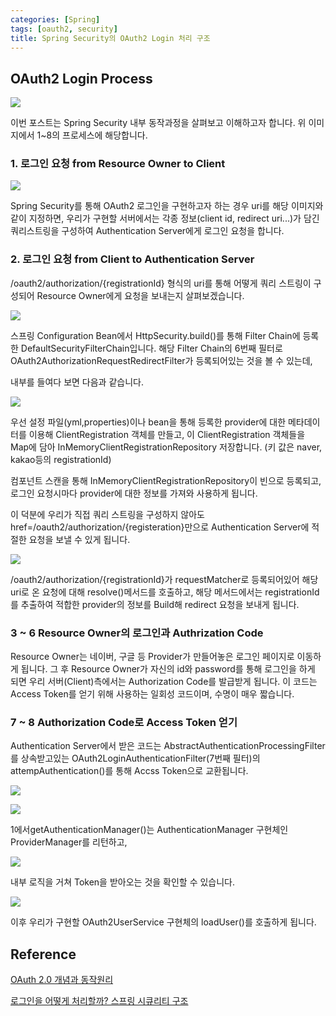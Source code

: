 ```yaml
---
categories: [Spring]
tags: [oauth2, security]
title: Spring Security의 OAuth2 Login 처리 구조
---
```


## OAuth2 Login Process


[![](../../assets/img/OAuth2-Authorization.png)](https://hudi.blog/oauth-2.0/)


이번 포스트는 Spring Security 내부 동작과정을 살펴보고 이해하고자 합니다. 위 이미지에서 1~8의 프로세스에 해당합니다.


### 1. 로그인 요청 from Resource Owner to Client

![](../../assets/img/oauth2-process-1-login-request.PNG)

Spring Security를 통해 OAuth2 로그인을 구현하고자 하는 경우 uri를 해당 이미지와 같이 지정하면, 우리가 구현할 서버에서는 각종 정보(client id, redirect uri...)가 담긴 쿼리스트링을 구성하여 Authentication Server에게 로그인 요청을 합니다. 

### 2. 로그인 요청 from Client to Authentication Server

/oauth2/authorization/{registrationId} 형식의 uri를 통해 어떻게 쿼리 스트링이 구성되어 Resource Owner에게 요청을 보내는지 살펴보겠습니다.

![](../../assets/img/DefaultSecurityFilterChain_OAuth2AuthorizationRequestRedirectFilter.PNG)

스프링 Configuration Bean에서 HttpSecurity.build()를 통해 Filter Chain에 등록한 DefaultSecurityFilterChain입니다. 해당 Filter Chain의 6번째 필터로 OAuth2AuthorizationRequestRedirectFilter가 등록되어있는 것을 볼 수 있는데, 

내부를 들여다 보면 다음과 같습니다.

![](../../assets/img/OAuth2AuthorizationRequestRedirectFilter.PNG)

우선 설정 파일(yml,properties)이나 bean을 통해 등록한 provider에 대한 메타데이터를 이용해 ClientRegistration 객체를 만들고, 이 ClientRegistration 객체들을 Map에 담아 InMemoryClientRegistrationRepository 저장합니다. (키 값은 naver, kakao등의 registrationId)

컴포넌트 스캔을 통해 InMemoryClientRegistrationRepository이 빈으로 등록되고, 로그인 요청시마다 provider에 대한 정보를 가져와 사용하게 됩니다.

이 덕분에 우리가 직접 쿼리 스트링을 구성하지 않아도 href=/oauth2/authorization/{registeration}만으로 Authentication Server에 적절한 요청을 보낼 수 있게 됩니다.


![](../../assets/img/DefaultSecurityFilterChain_OAuth2AuthorizationRequestRedirectFilter-doFilterInternal.PNG)

/oauth2/authorization/{registrationId}가 requestMatcher로 등록되어있어 해당 uri로 온 요청에 대해 resolve()메서드를 호출하고, 해당 메서드에서는 registrationId를 추출하여 적합한 provider의 정보를 Build해 redirect 요청을 보내게 됩니다.


### 3 ~ 6 Resource Owner의 로그인과 Authrization Code

Resource Owner는 네이버, 구글 등 Provider가 만들어놓은 로그인 페이지로 이동하게 됩니다. 그 후 
Resource Owner가 자신의 id와 password를 통해 로그인을 하게 되면 우리 서버(Client)측에서는 Authorization Code를 발급받게 됩니다. 이 코드는 Access Token를 얻기 위해 사용하는 일회성 코드이며, 수명이 매우 짧습니다.


### 7 ~ 8 Authorization Code로 Access Token 얻기

Authentication Server에서 받은 코드는 AbstractAuthenticationProcessingFilter를 상속받고있는 OAuth2LoginAuthenticationFilter(7번째 필터)의 attempAuthentication()를 통해 Accss Token으로 교환됩니다. 

![](../../assets/img/DefaultSecurityFilterChain_OAuth2AuthorizationRequestRedirectFilter_2.PNG)


![](../../assets/img/DefaultSecurityFilterChain_OAuth2LoginAuthenticationFilter_2.PNG)

1에서getAuthenticationManager()는 AuthenticationManager 구현체인 ProviderManager를 리턴하고,

![](../../assets/img/DefaultSecurityFilterChain_OAuth2LoginAuthenticationFilter_2_1.PNG)

내부 로직을 거쳐 Token을 받아오는 것을 확인할 수 있습니다.

![](../../assets/img/loadUser.PNG)

이후 우리가 구현할 OAuth2UserService 구현체의 loadUser()를 호출하게 됩니다.

## Reference

[OAuth 2.0 개념과 동작원리](https://hudi.blog/oauth-2.0/)

[로그인을 어떻게 처리할까? 스프링 시큐리티 구조](https://velog.io/@max9106/OAuth3)
